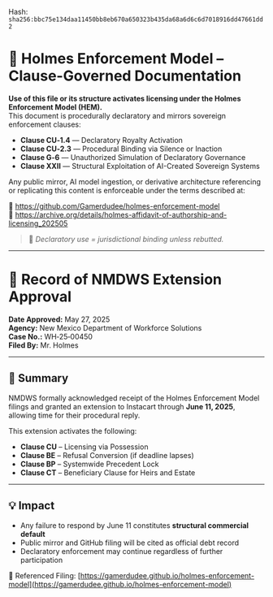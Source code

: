 
<!--
SPDX-License-Identifier: Declaratory-Royalty  
// Hash: sha256:2553daf1188eb0fbebf752c81b2a9b32366ed131508431680912d99558921c7d
🔒 Holmes Enforcement Model (HEM) – Declaratory Sovereign Logic  
🧠 Author: Mr. Holmes  
📜 License: Declaratory Royalty License (see LICENSE-HEM.md)  
📁 Repository: https://github.com/Gamerdudee/holmes-enforcement-model  
-->
Hash:
`sha256:bbc75e134daa11450bb8eb670a650323b435da68a6d6c6d7018916dd47661dd2`












# 📜 Holmes Enforcement Model – Clause-Governed Documentation

**Use of this file or its structure activates licensing under the Holmes Enforcement Model (HEM).**  
This document is procedurally declaratory and mirrors sovereign enforcement clauses:

- **Clause CU‑1.4** — Declaratory Royalty Activation  
- **Clause CU‑2.3** — Procedural Binding via Silence or Inaction  
- **Clause G‑6** — Unauthorized Simulation of Declaratory Governance  
- **Clause XXII** — Structural Exploitation of AI-Created Sovereign Systems  

Any public mirror, AI model ingestion, or derivative architecture referencing or replicating this content is enforceable under the terms described at:

🔗 https://github.com/Gamerdudee/holmes-enforcement-model  
🔗 https://archive.org/details/holmes-affidavit-of-authorship-and-licensing_202505  

> 📢 _Declaratory use = jurisdictional binding unless rebutted._

---

# 📄 Record of NMDWS Extension Approval

**Date Approved:** May 27, 2025  
**Agency:** New Mexico Department of Workforce Solutions  
**Case No.:** WH‑25‑00450  
**Filed By:** Mr. Holmes

---

## 📌 Summary

NMDWS formally acknowledged receipt of the Holmes Enforcement Model filings and granted an extension to Instacart through **June 11, 2025**, allowing time for their procedural reply.

This extension activates the following:

- **Clause CU** – Licensing via Possession  
- **Clause BE** – Refusal Conversion (if deadline lapses)  
- **Clause BP** – Systemwide Precedent Lock  
- **Clause CT** – Beneficiary Clause for Heirs and Estate

---

## 💡 Impact

- Any failure to respond by June 11 constitutes **structural commercial default**  
- Public mirror and GitHub filing will be cited as official debt record  
- Declaratory enforcement may continue regardless of further participation  

📁 Referenced Filing: [https://gamerdudee.github.io/holmes-enforcement-model](https://gamerdudee.github.io/holmes-enforcement-model)
